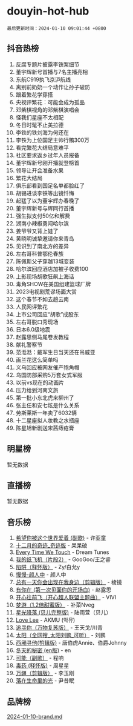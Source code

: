 # douyin-hot-hub

`最后更新时间：2024-01-10 09:01:44 +0800`

## 抖音热榜

1. 反腐专题片披露李铁案细节
1. 董宇辉新号首播与7名主播亮相
1. 东航C919执飞京沪航线
1. 离别前奶奶一个动作让孙子破防
1. 跟着繁花学穿搭
1. 央视评繁花：可能会成为孤品
1. 邓紫棋视角的邓紫棋演唱会
1. 怪我们星座不太相配
1. 冬日时髦不止美拉德
1. 李铁的铁刘海为何还在
1. 李铁为上位国足主帅行贿300万
1. 看完繁花大结局意难平
1. 社区要求返乡过年人员报备
1. 董宇辉新号刚开播就登榜首
1. 领导让开会准备水果
1. 繁花大结局
1. 俱乐部看到国足名单都脸红了
1. 胡锡进谈李铁等出镜忏悔
1. 起猛了以为董宇辉办春晚了
1. 董宇辉新号与辉同行首播
1. 强生拟支付50亿和解费
1. 湖南小辣椒勇闯哈尔滨
1. 姜爷爷又背上娃了
1. 黄晓明诚挚邀请你来青岛
1. 见识到了南北方的差异
1. 左右哥科普鄂伦春族
1. 陈佩斯父子穿越13城变装
1. 哈尔滨回应酒店加被子收费100
1. 上影现场胡歌狂飙上海话
1. 毒角SHOW在美国组建篮球厂牌
1. 2023电视剧荒谬场面大赏
1. 这个春节不如去趟云南
1. 人民网评繁花
1. 上市公司回应“胡歌”成股东
1. 左右哥脱口秀现场
1. 日本6.0级地震
1. 赵露思侧马尾卷发教程
1. 献礼警察节
1. 范湉湉：戴军生日当天还在吊威亚
1. 画兰花这么简单吗
1. 义乌回应被网友催产狍角帽
1. 乌国防部采购5万套女式军服
1. 以前vs现在的动画片
1. 压力给到河南文旅
1. 第一批小东北虎来柳州了
1. 张主任和安七炫是什么关系
1. 劳斯莱斯一年卖了6032辆
1. 十二星座拟人妆教之水瓶座
1. 陈星旭新剧送宋茜痔疮膏

## 明星榜

暂无数据

## 直播榜

暂无数据

## 音乐榜

1. [希望你被这个世界爱着 (副歌)](https://sf86-cdn-tos.douyinstatic.com/obj/tos-cn-ve-2774/oUHCmWQfZlE3QQBKBeD8rCFLpJzPgCpImhsxMt) - 许亚童
1. [十二月的奇迹_奇迹版](https://sf6-cdn-tos.douyinstatic.com/obj/tos-cn-ve-2774/oMslvA9FBzGMGHnyUuoiiUjtIAXfMz6tzwByW8) - 呆呆破
1. [Every Time We Touch](https://sf86-cdn-tos.douyinstatic.com/obj/tos-cn-ve-2774/ogN6lUKQeBBfEVhIOMikG1CcJjugxk1tztZyhP) - Dream Tunes
1. [我的纸飞机（片段2）](https://sf3-cdn-tos.douyinstatic.com/obj/tos-cn-ve-2774/oM2ZrKcg2CD5AeRB2gkeXOFB1IxAGJdZPazYHf) - GooGoo/王之睿
1. [陷阱（释怀版）](https://sf86-cdn-tos.douyinstatic.com/obj/tos-cn-ve-2774/oE8C21LeZrzKLDFfQYgMzx4GAIHageG5IzayY7) - Zy/白允y
1. [慢慢-颜人中](https://sf3-cdn-tos.douyinstatic.com/obj/tos-cn-ve-2774/ocjHNfBXdBxQNC8ZGAeoLMFTUgtBg8bkExunDC) - 颜人中
1. [总有一天你会出现在我身边（剪辑版）](https://sf86-cdn-tos.douyinstatic.com/obj/tos-cn-ve-2774/oMLsHwhWW7CYoAhoWB9EXUQIzNBsfAJxpAoxCU) - 棱镜
1. [有你在 (第一次见面你的开场白)](https://sf3-cdn-tos.douyinstatic.com/obj/tos-cn-ve-2774/oAthrQ3ClJBfI57uBoFEgNDYtNCZ0TSYQQfxQ0) - 赵露思
1. [开心往前飞（开心超人联盟主题曲）](https://sf86-cdn-tos.douyinstatic.com/obj/tos-cn-ve-2774/9d8fb7c82cf1421fb93a9fe925275e0a) - VIVI
1. [梦游（1.2倍甜蜜版）](https://sf86-cdn-tos.douyinstatic.com/obj/tos-cn-ve-2774/o4gyAUm8hwufoEABmwVIiQtHsFuGzAEEWtNMzo) - 补菜Nveg
1. [星光降落 (贝儿完整版)](https://sf6-cdn-tos.douyinstatic.com/obj/tos-cn-ve-2774/okwB9hAwyAtsFFkFBzAX1hOOfQuIoMNs0W2Mwr) - 陆雨萱（贝儿）
1. [Love Lee](https://sf6-cdn-tos.douyinstatic.com/obj/tos-cn-ve-2774/o05GbkJGbCBTdDnMtB0fwOYgkeZp23vrWQDQBS) - AKMU (악뮤)
1. [追寻你（万物复苏版）](https://sf86-cdn-tos.douyinstatic.com/obj/tos-cn-ve-2774/oYeAZJsbjIDit9APmBg8u6uDUQnHmoCf3gbo74) - 王天戈/川青
1. [太阳（全网搜_太阳刘鹏_可听）](https://sf86-cdn-tos.douyinstatic.com/obj/tos-cn-ve-2774/ogWbyIQnlBFImVbeDocRdCIYtBHlbJXgfZMvgz) - 刘鹏
1. [西厢寻他(剪辑版)](https://sf6-cdn-tos.douyinstatic.com/obj/tos-cn-ve-2774/oUsAVfAQKlRNxEv5qxvIB8o5qmIWUcXbzJKJhw) - 唐伯虎Annie、伯爵Johnny
1. [冬天的秘密 (en版)](https://sf6-cdn-tos.douyinstatic.com/obj/tos-cn-ve-2774/okIuMHDdzyf3FjGK4Lphe1vfHcQaPIHAg0Z4CR) - en
1. [可能（副歌）](https://sf6-cdn-tos.douyinstatic.com/obj/tos-cn-ve-2774/cde1731888894259b333569393c2fb51) - 程响
1. [毒药 (释怀版)](https://sf6-cdn-tos.douyinstatic.com/obj/tos-cn-ve-2774/oYILMEAzspdZBIzy4frJNB8ZHPHWAhiwowd4Ad) - 周星星
1. [万疆（剪辑版）](https://sf86-cdn-tos.douyinstatic.com/obj/tos-cn-ve-2774/ooG7oVgFlDTelKCjCsTTobQvbdtj1BBQXnfZd8) - 李玉刚
1. [落在生命里的光](https://sf6-cdn-tos.douyinstatic.com/obj/tos-cn-ve-2774/d9ffa8c090124ea58bb10df9b510c01d) - 尹昔眠

## 品牌榜

[2024-01-10-brand.md](2024-01-10-brand.md)
